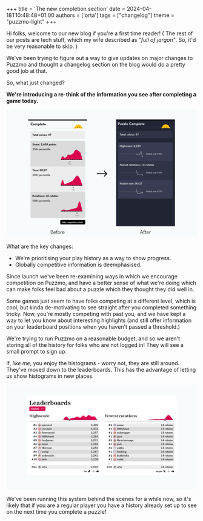 +++
title = 'The new completion section'
date = 2024-04-18T10:48:48+01:00
authors = ['orta']
tags = ["changelog"]
theme = "puzzmo-light"
+++

Hi folks, welcome to our new blog if you're a first time reader! ( The rest of our posts are tech stuff, which my wife described as _"full of jargon"_. So, it'd be very reasonable to skip. ) 

We've been trying to figure out a way to give updates on major changes to Puzzmo and thought a changelog section on the blog would do a pretty good job at that.

So, what just changed?

**We're introducing a re-think of the information you see after completing a game today.** 

![Before and after shot](before-after.png)

What are the key changes:

- We're prioritising your play history as a way to show progress. 
- Globally competitive information is deemphasised.

Since launch we've been re-examining ways in which we encourage competition on Puzzmo, and have a better sense of what we're doing which can make folks feel bad about a puzzle which they thought they did well in. 

Some games just seem to have folks competing at a different level, which is cool, but kinda de-motivating to see straight after you completed something tricky. Now, you're mostly competing with past you, and we have kept a way to let you know about interesting highlights (and still offer information on your leaderboard positions when you haven't passed a threshold.)

We're trying to run Puzzmo on a reasonable budget, and so we aren't storing all of the history for folks who are not logged in! They will see a small prompt to sign up. 

If, _like me_, you enjoy the histograms - worry not, they are still around. They've moved down to the leaderboards. This has the advantage of letting us show histograms in new places.

![Leaderboards iwth info](leaderboards.png)

We've been running this system behind the scenes for a while now, so it's likely that if you are a regular player you have a history already set up to see on the next time you complete a puzzle!